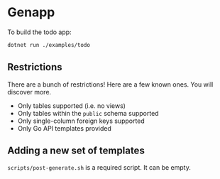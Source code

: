 # Genapp

To build the todo app:

```bash
dotnet run ./examples/todo
```

## Restrictions

There are a bunch of restrictions! Here are a few known ones. You will discover more.

* Only tables supported (i.e. no views)
* Only tables within the `public` schema supported
* Only single-column foreign keys supported
* Only Go API templates provided

## Adding a new set of templates

`scripts/post-generate.sh` is a required script. It can be empty.
